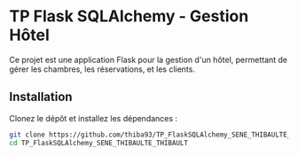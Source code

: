 # TP Flask SQLAlchemy - Gestion Hôtel

Ce projet est une application Flask pour la gestion d'un hôtel, permettant de gérer les chambres, les réservations, et les clients.

## Installation

Clonez le dépôt et installez les dépendances :

```bash
git clone https://github.com/thiba93/TP_FlaskSQLAlchemy_SENE_THIBAULTE_THIBAULT.git
cd TP_FlaskSQLAlchemy_SENE_THIBAULTE_THIBAULT
